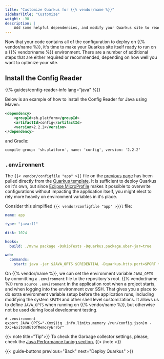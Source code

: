 ```yaml
---
title: "Customize Quarkus for {{% vendor/name %}}"
sidebarTitle: "Customize"
weight: -90
description: |
    Add some helpful dependencies, and modify your Quarkus site to read from a {{% vendor/name %}} environment.
---
```


Now that your code contains all of the configuration to deploy on {{% vendor/name %}}, it's time to make your Quarkus site itself ready to run on a {{% vendor/name %}} environment. There are a number of additional steps that are either required or recommended, depending on how well you want to optimize your site.

## Install the Config Reader

{{% guides/config-reader-info lang="java" %}}

Below is an example of how to install the Config Reader for Java using Maven:

```xml
<dependency>
    <groupId>sh.platform</groupId>
    <artifactId>config</artifactId>
    <version>2.2.2</version>
</dependency>
```

and Gradle:

```txt
compile group: 'sh.platform', name: 'config', version: '2.2.2'
```

## `.environment`

The `{{< vendor/configfile "app" >}}` file on the [previous page](/guides/quarkus/deploy/configure.md#configure-apps-in-platformappyaml) has been pulled directly from the [Quarkus template](https://github.com/platformsh-templates/quarkus/blob/master/.platform.app.yaml). It is sufficient to deploy Quarkus on it's own, but since [Eclipse MicroProfile](https://github.com/eclipse/microprofile-config) makes it possible to overwrite configurations without impacting the application itself, you might elect to rely more heavily on environment variables in it's place.

Consider this simplified `{{< vendor/configfile "app" >}}l` file:

```yaml {configFile="app"}
name: app

type: "java:11"

disk: 1024

hooks:
  build: ./mvnw package -DskipTests -Dquarkus.package.uber-jar=true

web:
  commands:
    start: java -jar $JAVA_OPTS $CREDENTIAL -Dquarkus.http.port=$PORT target/file.jar
```

On {{% vendor/name %}}, we can set the environment variable `JAVA_OPTS` by committing a `.environment` file to the repository's root. {{% vendor/name %}} runs `source .environment` in the application root when a project starts, and when logging into the environment over SSH.
That gives you a place to do extra environment variable setup before the application runs, including modifying the system `$PATH` and other shell level customizations.
It allows us to define `JAVA_OPTS` when running on {{% vendor/name %}}, but otherwise not be used during local development testing.

```shell
# .environment
export JAVA_OPTS="-Xmx$(jq .info.limits.memory /run/config.json)m -XX:+ExitOnOutOfMemoryError"
```

{{< note title="Tip">}}
To check the Garbage collector settings, please, check the [Java Performance tuning section.](/languages/java/tuning.md)
{{< /note >}}

{{< guide-buttons previous="Back" next="Deploy Quarkus" >}}
